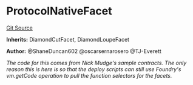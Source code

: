 # ProtocolNativeFacet
[Git Source](https://github.com/thrackle-io/rules-engine/blob/6d65728d4e93813016499a87fe04f8385b777100/src/protocol/diamond/ProtocolNativeFacet.sol)

**Inherits:**
DiamondCutFacet, DiamondLoupeFacet

**Author:**
@ShaneDuncan602 @oscarsernarosero @TJ-Everett

*The code for this comes from Nick Mudge's sample contracts. The only reason this is here is so that the deploy scripts can
still use Foundry's vm.getCode operation to pull the function selectors for the facets.*


